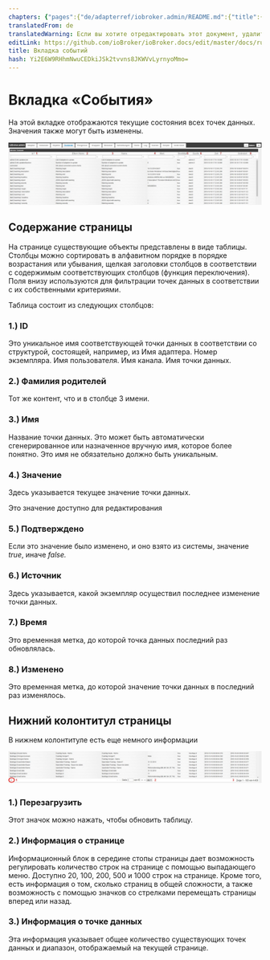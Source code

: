 ```yaml
---
chapters: {"pages":{"de/adapterref/iobroker.admin/README.md":{"title":{"de":"no title"},"content":"de/adapterref/iobroker.admin/README.md"},"de/adapterref/iobroker.admin/admin/tab-adapters.md":{"title":{"de":"Der Reiter Adapter"},"content":"de/adapterref/iobroker.admin/admin/tab-adapters.md"},"de/adapterref/iobroker.admin/admin/tab-instances.md":{"title":{"de":"Der Reiter Instanzen"},"content":"de/adapterref/iobroker.admin/admin/tab-instances.md"},"de/adapterref/iobroker.admin/admin/tab-objects.md":{"title":{"de":"Der Reiter Objekte"},"content":"de/adapterref/iobroker.admin/admin/tab-objects.md"},"de/adapterref/iobroker.admin/admin/tab-states.md":{"title":{"de":"Der Reiter Zustände"},"content":"de/adapterref/iobroker.admin/admin/tab-states.md"},"de/adapterref/iobroker.admin/admin/tab-groups.md":{"title":{"de":"Der Reiter Gruppen"},"content":"de/adapterref/iobroker.admin/admin/tab-groups.md"},"de/adapterref/iobroker.admin/admin/tab-users.md":{"title":{"de":"Der Reiter Benutzer"},"content":"de/adapterref/iobroker.admin/admin/tab-users.md"},"de/adapterref/iobroker.admin/admin/tab-events.md":{"title":{"de":"Der Reiter Ereignisse"},"content":"de/adapterref/iobroker.admin/admin/tab-events.md"},"de/adapterref/iobroker.admin/admin/tab-hosts.md":{"title":{"de":"Der Reiter Hosts"},"content":"de/adapterref/iobroker.admin/admin/tab-hosts.md"},"de/adapterref/iobroker.admin/admin/tab-enums.md":{"title":{"de":"Der Reiter Aufzählungen"},"content":"de/adapterref/iobroker.admin/admin/tab-enums.md"},"de/adapterref/iobroker.admin/admin/tab-log.md":{"title":{"de":"Der Reiter Log"},"content":"de/adapterref/iobroker.admin/admin/tab-log.md"},"de/adapterref/iobroker.admin/admin/tab-system.md":{"title":{"de":"Die Systemeinstellungen"},"content":"de/adapterref/iobroker.admin/admin/tab-system.md"}}}
translatedFrom: de
translatedWarning: Если вы хотите отредактировать этот документ, удалите поле «translationFrom», в противном случае этот документ будет снова автоматически переведен
editLink: https://github.com/ioBroker/ioBroker.docs/edit/master/docs/ru/adapterref/iobroker.admin/tab-events.md
title: Вкладка событий
hash: Yi2E6W9RHhmNwuCEDkiJSk2tvvns8JKWVvLyrnyoMmo=
---
```

# Вкладка «События»
На этой вкладке отображаются текущие состояния всех точек данных. Значения также могут быть изменены.

![iobroker_admin_states_columns](../../../de/adapterref/iobroker.admin/img/tab-events_States_columns.jpg)

## Содержание страницы
На странице существующие объекты представлены в виде таблицы. Столбцы можно сортировать в алфавитном порядке в порядке возрастания или убывания, щелкая заголовки столбцов в соответствии с содержимым соответствующих столбцов (функция переключения). Поля внизу используются для фильтрации точек данных в соответствии с их собственными критериями.

Таблица состоит из следующих столбцов:

### **1.) ID**
Это уникальное имя соответствующей точки данных в соответствии со структурой, состоящей, например, из Имя адаптера. Номер экземпляра. Имя пользователя. Имя канала. Имя точки данных.

### **2.) Фамилия родителей**
Тот же контент, что и в столбце 3 имени.

### **3.) Имя**
Название точки данных. Это может быть автоматически сгенерированное или назначенное вручную имя, которое более понятно. Это имя не обязательно должно быть уникальным.

### **4.) Значение**
Здесь указывается текущее значение точки данных.

Это значение доступно для редактирования

### **5.) Подтверждено**
Если это значение было изменено, и оно взято из системы, значение _true_, иначе _false._

### **6.) Источник**
Здесь указывается, какой экземпляр осуществил последнее изменение точки данных.

### **7.) Время**
Это временная метка, до которой точка данных последний раз обновлялась.

### **8.) Изменено**
Это временная метка, до которой значение точки данных в последний раз изменялось.

## Нижний колонтитул страницы
В нижнем колонтитуле есть еще немного информации

![iobroker_admin_states_footer](../../../de/adapterref/iobroker.admin/img/tab-events_States_footer.jpg)

### **1.) Перезагрузить**
Этот значок можно нажать, чтобы обновить таблицу.

### **2.) Информация о странице**
Информационный блок в середине стопы страницы дает возможность регулировать количество строк на странице с помощью выпадающего меню. Доступно 20, 100, 200, 500 и 1000 строк на странице. Кроме того, есть информация о том, сколько страниц в общей сложности, а также возможность с помощью значков со стрелками перемещать страницы вперед или назад.

### **3.) Информация о точке данных**
Эта информация указывает общее количество существующих точек данных и диапазон, отображаемый на текущей странице.